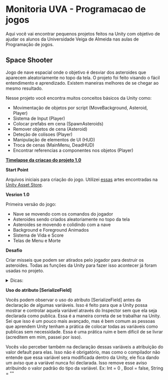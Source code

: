 # Monitoria UVA - Programacao de jogos
Aqui você vai encontrar pequenos projetos feitos na Unity com objetivo de ajudar os alunos da Universidade Veiga de Almeida nas aulas de Programação de jogos.

## Space Shooter
Jogo de nave espacial onde o objetivo é desviar dos asteroides que aparecem aleatoriamente no topo da tela. O projeto foi feito visando o fácil entendimento e aprendizado. Existem maneiras melhores de se chegar ao mesmo resultado.

Nesse projeto você encontra muitos conceitos básicos da Unity como:
- Movimentação de objetos por script (MoveBackground, Asteroid, Player)
- Sistema de Input (Player)
- Colocar prefabs em cena (SpawnAsteroids)
- Remover objetos de cena (Asteroid)
- Deteção de colisoes (Player)
- Manipulação de elementos de UI (HUD)
- Troca de cenas (MainMenu, DeadHUD)
- Encontrar referencias a componentes nos objetos (Player)

[**Timelapse da criacao do projeto 1.0**](https://www.youtube.com/watch?v=wBcWM6erTHY)

**Start Point**

Arquivos iniciais para criação do jogo. Utilizei [essas](https://assetstore.unity.com/packages/2d/environments/2d-space-kit-27662) artes encontradas na [Unity Asset Store](https://assetstore.unity.com/).

**Vesrion 1.0**

Primeira versão do jogo:
- Nave se movendo com os comandos do jogador
- Asteroides sendo criados aleatoriamente no topo da tela
- Asteroides se movendo e colidindo com a nave
- Background e Foreground Animados
- Sistema de Vida e Score
- Telas de Menu e Morte

**Desafio**

Criar misseis que podem ser atirados pelo jogador para destruir os asteroides. Todas as funções da Unity para fazer isso acontecer já foram usadas no projeto.

<details>
  <summary>Dicas:</summary>
  
- Criar Prefab do míssil (igual feito com o asteroide)

- Mover o míssil para cima (igual feito com os asteroides)

- Receber imput do jogador quendo ele aperta uma tecla (igual feito no Player)

- Colocar o míssil em jogo na posicao desejada (igual feito com os asteroides)

- Detectar a colisão do asteroide com o míssil (igual feito entre os asteroides e o Player)

- Destruir o asteroide e o míssil (igual feito com o asteroide)

  </details>
  
**Uso do atributo [SerializeField]**

Vocês podem observar o uso do atributo [SerializeField] antes da declaração de algumas variáveis. Isso é feito para que a Unity possa mostrar e controlar aquela variável através do Inspector sem que ela seja declarada como publica. Essa é a maneira correta de se trabalhar na Unity. Sei que isso é um pouco mais avançado, mas é bem comum as pessoas que aprendem Unity tenham a prática de colocar todas as variáveis como publicas sem necessidade. Essa é uma prática ruim e bem difícil de se livrar (acreditem em mim, passei por isso).

Vocês vão perceber também na declaração dessas variáveis a atribuição do valor default para elas. Isso não é obrigatório, mas como o compilador não entende que essa variável sera modificada dentro da Unity, ele fica dando um aviso que a variável nunca foi declarada. Isso remove esse aviso atribuindo o valor padrão do tipo da variável. Ex: Int = 0 , Bool = false, String = ""


